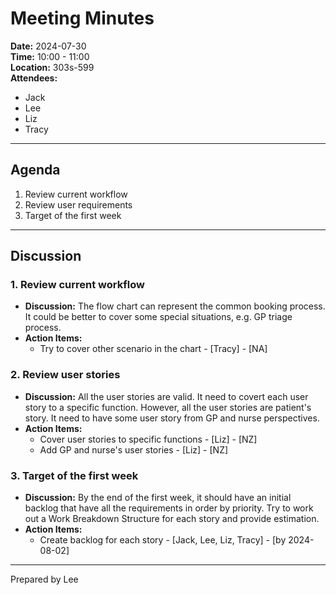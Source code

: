 # Meeting Minutes

**Date:** 2024-07-30  
**Time:** 10:00 - 11:00  
**Location:** 303s-599  
**Attendees:** 
- Jack
- Lee
- Liz
- Tracy

---

## Agenda

1. Review current workflow
2. Review user requirements
3. Target of the first week

---

## Discussion

### 1. Review current workflow
- **Discussion:** The flow chart can represent the common booking process. It could be better to cover some special situations, e.g. GP triage process. 
- **Action Items:** 
  - Try to cover other scenario in the chart - [Tracy] - [NA]

### 2. Review user stories
- **Discussion:** All the user stories are valid. It need to covert each user story to a specific function. However, all the user stories are patient's story. It need to have some user story from GP and nurse perspectives.
- **Action Items:** 
  - Cover user stories to specific functions - [Liz] - [NZ]
  - Add GP and nurse's user stories - [Liz] - [NZ]

### 3. Target of the first week
- **Discussion:** By the end of the first week, it should have an initial backlog that have all the requirements in order by priority. Try to work out a Work Breakdown Structure for each story and provide estimation. 
- **Action Items:** 
  - Create backlog for each story - [Jack, Lee, Liz, Tracy] - [by 2024-08-02]
  
---
Prepared by Lee



